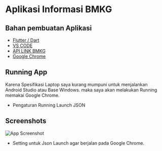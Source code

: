 
# Aplikasi Informasi BMKG




## Bahan pembuatan Aplikasi

 - [Flutter / Dart](https://docs.flutter.dev/get-started/install)
 - [VS CODE](https://code.visualstudio.com/)
 - [API LINK BMKG](https://github.com/farizdotid/DAFTAR-API-LOKAL-INDONESIA)
 - [Google Chrome](https://www.google.com/chrome/)


## Running App

Karena Spesifikasi Laptop saya kurang mumpuni untuk menjalankan Android Studio atau Base Windows. maka saya akan melakukan Running memakai Google Chrome.

- Pengaturan Running Launch JSON 

## Screenshots

![App Screenshot]([https://via.placeholder.com/468x300?text=App+Screenshot+Here](https://raw.githubusercontent.com/robiyanto20/INFORMASI-BMKG/master/jsonlaunch.png)https://raw.githubusercontent.com/robiyanto20/INFORMASI-BMKG/master/jsonlaunch.png)

* Setting untuk Json Launch agar berjalan pada Google Chrome.


